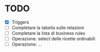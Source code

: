 # TODO

- [X] Triggers
- [ ] Completare la tabella sulle relazioni
- [ ] Completare la lista di business rules
- [ ] Operazione: select delle ricette ordinabili
- [ ] Operazione: ...
